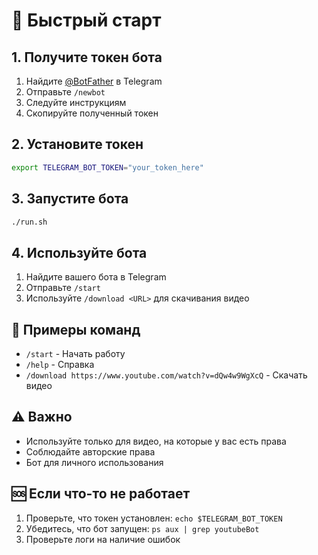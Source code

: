 # 🚀 Быстрый старт

## 1. Получите токен бота

1. Найдите [@BotFather](https://t.me/botfather) в Telegram
2. Отправьте `/newbot`
3. Следуйте инструкциям
4. Скопируйте полученный токен

## 2. Установите токен

```bash
export TELEGRAM_BOT_TOKEN="your_token_here"
```

## 3. Запустите бота

```bash
./run.sh
```

## 4. Используйте бота

1. Найдите вашего бота в Telegram
2. Отправьте `/start`
3. Используйте `/download <URL>` для скачивания видео

## 📝 Примеры команд

- `/start` - Начать работу
- `/help` - Справка
- `/download https://www.youtube.com/watch?v=dQw4w9WgXcQ` - Скачать видео

## ⚠️ Важно

- Используйте только для видео, на которые у вас есть права
- Соблюдайте авторские права
- Бот для личного использования

## 🆘 Если что-то не работает

1. Проверьте, что токен установлен: `echo $TELEGRAM_BOT_TOKEN`
2. Убедитесь, что бот запущен: `ps aux | grep youtubeBot`
3. Проверьте логи на наличие ошибок
